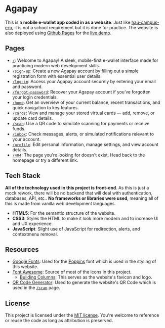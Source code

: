 # Agapay

This is a **mobile e-wallet app coded in as a website**. Just like [hau-campus-erp](https://github.com/enetwarch/hau-campus-erp), it is not a school requirement but it is done for practice. The website is also deployed using [Github Pages](https://pages.github.com/) for the [live demo](https://enetwarch.github.io/agapay).

## Pages

- [`/`](./index.html): Welcome to Agapay! A sleek, mobile-first e-wallet interface made for practicing modern web development skills.
- [`/sign-up`](./sign-up.html): Create a new Agapay account by filling out a simple registration form with essential user details.
- [`/log-in`](./log-in.html): Access your Agapay account securely by entering your email and password.
- [`/forgot-password`](./forgot-password.html): Recover your Agapay account if you’ve forgotten your login credentials.
- [`/home`](./home.html): Get an overview of your current balance, recent transactions, and quick navigation to key features.
- [`/cards`](./cards.html): View and manage your stored virtual cards — add, remove, or update card details.
- [`/scan`](./scan.html): Use a QR code to simulate scanning for payments or receive funds.
- [`/inbox`](./inbox.html): Check messages, alerts, or simulated notifications relevant to your account.
- [`/profile`](./profile.html): Edit personal information, manage settings, and view account details.
- [`/404`](./404.html): The page you're looking for doesn't exist. Head back to the homepage or try a different link.

## Tech Stack

**All of the technology used in this project is front-end**. As this is just a mock rework, there will be no backend that will deal with authentication, databases, API, etc.. **No frameworks or libraries were used**, meaning all of this is made from vanilla web development languages.

- **HTML5**: For the semantic structure of the website.
- **CSS3**: Styles the HTML to make it look more modern and to increase UI and UX experience.
- **JavaScript**: Slight use of JavaScript for redirection, alerts, and contextmenu removal.

## Resources

- [Google Fonts](https://fonts.google.com/): Used for the [Poppins](https://fonts.google.com/specimen/Poppins) font which is used in the styling of this website.
- [Font Awesome](https://fontawesome.com/): Source of most of the icons in this project.
  - [Building Columns](https://fontawesome.com/icons/building-columns): This serves as the website's favicon and logo.
- [QR Code Generator](https://www.qr-code-generator.com/): Used to generate the website's QR Code which is used in the [`/scan`](./scan.html) page.

## License

This project is licensed under the [MIT license](./LICENSE). You're welcome to reference or reuse the code as long as attribution is preserved.
